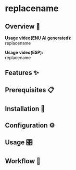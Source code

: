# replacename
## Overview 📄

**Usage video(ENU AI generated):** <br> 
replacename

**Usage video(ESP):** <br> 
replacename<br>

## Features ✨

## Prerequisites 📋

## Installation 💾

## Configuration ⚙️

## Usage 🎛️

## Workflow 🔄
